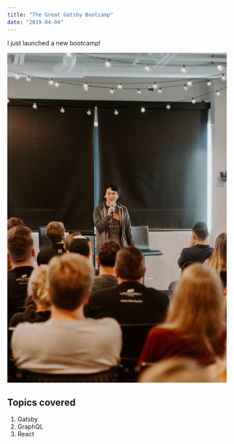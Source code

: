 ```yaml
---
title: "The Great Gatsby Bootcamp"
date: "2019-04-04"
---
```


I just launched a new bootcamp!

![My talk at Life.Church](./IMG_0146.jpg)

## Topics covered

1. Gatsby
2. GraphQL
3. React